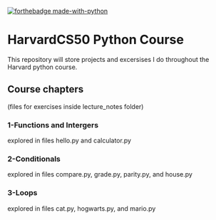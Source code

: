[![forthebadge made-with-python](http://ForTheBadge.com/images/badges/made-with-python.svg)](https://www.python.org/)
# HarvardCS50 Python Course 
This repository will store projects and excersises I do throughout the Harvard python course. 
## Course chapters 
(files for exercises inside lecture_notes folder)
### 1-Functions and Intergers
explored in files hello.py and calculator.py
### 2-Conditionals
explored in files compare.py, grade.py, parity.py, and house.py
### 3-Loops
explored in files cat.py, hogwarts.py, and mario.py
